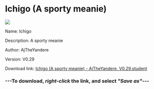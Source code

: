 # Ichigo (A sporty meanie)

<img src = "https://raw.githubusercontent.com/Arbiter1223/Daigaku-Gurashi-Custom-Students/master/Students/Files/Ichigo%20(A%20sporty%20meanie).png">

Name: Ichigo

Description: A sporty meanie

Author: AjTheYandere

Version: V0.29

Download link: <a href="https://raw.githubusercontent.com/Arbiter1223/Daigaku-Gurashi-Custom-Students/master/Students/Files/Ichigo%20(A%20sporty%20meanie)%20-%20AjTheYandere%2C%20V0.29.student">Ichigo (A sporty meanie) - AjTheYandere, V0.29.student</a>

### ---**To download, _right-click_ the link, and select _"Save as"_**---
